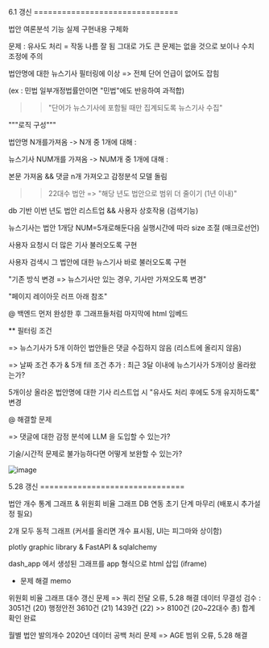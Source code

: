 6.1 갱신  ===============================

법안 여론분석 기능 실제 구현내용 구체화

문제 : 유사도 처리 = 작동 나름 잘 됨  그대로 가도 큰 문제는 없을 것으로 보이나 수치 조정에 주의

법안명에 대한 뉴스기사 필터링에 이상 => 전체 단어 언급이 없어도 잡힘
 
(ex : 민법 일부개정법률안이면 "민법"에도 반응하여 과적합)
 
>> "단어가 뉴스기사에 포함될 때만 집계되도록 뉴스기사 수집"
 


"""로직 구성"""

법안명 N개를가져옴 -> N개 중 1개에 대해 : 

뉴스기사 NUM개를 가져옴 -> NUM개 중 1개에 대해 :
 
본문 가져옴 && 댓글 n개 가져오고 감정분석 모델 돌림

>> 22대수 법안 => "해당 년도 법안으로 범위 더 줄이기 (1년 이내)"

   db 기반 이번 년도 법안 리스트업 && 사용자 상호작용 (검색기능) 
   
뉴스기사는 법안 1개당 NUM=5개로해둔다음 실행시간에 따라 size 조절 (매크로선언)

사용자 요청시 더 많은 기사 불러오도록 구현

 사용자 검색시 그 법안에 대한 뉴스기사 바로 불러오도록 구현
 

"기존 방식 변경 => 뉴스기사만 있는 경우, 기사만 가져오도록 변경"

"페이지 레이아웃 러프 아래 참조"

 
@ 백엔드 먼저 완성한 후 그래프들처럼 마지막에 html 임베드

** 필터링 조건

=> 뉴스기사가 5개 이하인 법안들은 댓글 수집하지 않음 (리스트에 올리지 않음)

=> 날짜 조건 추가 & 5개 fill 조건 추가 : 최근 3달 이내에 뉴스기사가 5개이상 올라왔는가?

5개이상 올라온 법안명에 대한 기사 리스트업 시 "유사도 처리 후에도 5개 유지하도록" 변경
 

@ 해결할 문제

=> 댓글에 대한 감정 분석에 LLM 을 도입할 수 있는가?

기술/시간적 문제로 불가능하다면 어떻게 보완할 수 있는가?

![image](https://github.com/user-attachments/assets/908616a6-bef1-40cf-9d74-19b535121665)




5.28 갱신  ===============================

법안 개수 통계 그래프 & 위원회 비율 그래프 DB 연동 초기 단계 마무리 (배포시 추가설정 필요)

2개 모두 동적 그래프 (커서를 올리면 개수 표시됨, UI는 피그마와 상이함)

plotly graphic library & FastAPI & sqlalchemy

dash_app 에서 생성된 그래프를 app 형식으로 html 삽입 (iframe) 


* 문제 해결 memo

위원회 비율 그래프 대수 갱신 문제 => 쿼리 전달 오류, 5.28 해결
데이터 무결성 검수 : 3051건 (20) 행정안전 3610건 (21) 1439건 (22)
                    >> 8100건 (20~22대수 총) 합계 확인 완료

월별 법안 발의개수 2020년 데이터 공백 처리 문제 => AGE 범위 오류, 5.28 해결
